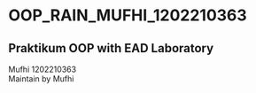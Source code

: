 # OOP_RAIN_MUFHI_1202210363
## Praktikum OOP with EAD Laboratory
Mufhi 1202210363</br>
Maintain by Mufhi
